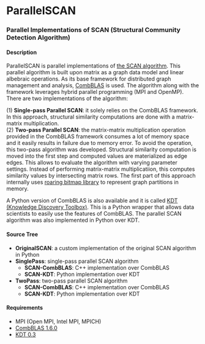 # ParallelSCAN
<H3>Parallel Implementations of SCAN (Structural Community Detection Algorithm)</H3>

<H4>Description</H4>
ParallelSCAN is parallel implementations of <a href="http://www1.se.cuhk.edu.hk/~hcheng/seg5010/slides/p824-xu.pdf">the SCAN algorithm</a>. This parallel algorithm is built upon matrix as a graph data model and linear albebraic operations.
As its base framework for distributed graph management and analysis, <a href="https://people.eecs.berkeley.edu/~aydin/CombBLAS/html/">CombBLAS</a> is used. The algorithm along with the framework leverages hybrid parallel programming (MPI and OpenMP). There are two implementations of the algorithm:

(1) <B>Single-pass Parallel SCAN</B>: it solely relies on the CombBLAS framework. In this approach, structural similarity computations are done with a matrix-matrix multiplication. <BR>
(2) <B>Two-pass Parallel SCAN</B>: the matrix-matrix multiplication operation provided in the CombBLAS framework consumes a lot of memory space and it easily results in failure due to memory error. To avoid the operation, this two-pass algorithm was developed. Structural similarity computation is moved into the first step and computed values are materialized as edge edges. This allows to evaluate the algorithm with varying parameter settings. Instead of performing matrix-matrix multiplicatiion, this computes similarity values by intersecting matrix rows. The first part of this approach internally uses <a href="https://roaringbitmap.org/">roaring bitmap library</a> to represent graph partitions in memory.

A Python version of CombBLAS is also available and it is called <a href="kdt.sourceforge.net/">KDT (Knowledge Discovery Toolbox)</a>. This is a Python wrapper that allows data scientists to easily use the features of CombBLAS. The parallel SCAN algorithm was also implemented in Python over KDT.

<H4>Source Tree</H4>
<ul>
  <li><b>OriginalSCAN</b>: a custom implementation of the original SCAN algorithm in Python</li>
  <li><b>SinglePass</b>: single-pass parallel SCAN algorithm
    <ul>
      <li><b>SCAN-CombBLAS</b>: C++ implementation over CombBLAS</li>
      <li><b>SCAN-KDT</b>: Python implementation over KDT</li>
    </ul>
  </li>
  <li><b>TwoPass</b>: two-pass parallel SCAN algorithm
    <ul>
      <li><b>SCAN-CombBLAS</b>: C++ implementation over CombBLAS</li>
      <li><b>SCAN-KDT</b>: Python implementation over KDT</li>
    </ul>
  </li>
</ul>
<H4>Requirements</H4>
<ul>
  <li>MPI (Open MPI, Intel MPI, MPICH)</li>
  <li><a href="https://people.eecs.berkeley.edu/~aydin/CombBLAS/html/">CombBLAS 1.6.0</a></li>
  <li><a href="http://kdt.sourceforge.net/wiki/index.php/Download">KDT 0.3</a></li>
</ul>
